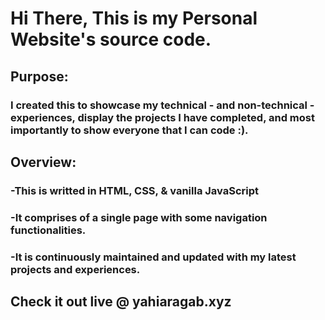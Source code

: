 # Hi There, This is my Personal Website's source code. 

## Purpose: 
### I created this to showcase my technical - and non-technical - experiences, display the projects I have completed, and most importantly to show everyone that I can code :).

## Overview: 
### -This is writted in HTML, CSS, & vanilla JavaScript
### -It comprises of a single page with some navigation functionalities. 
### -It is continuously maintained and updated with my latest projects and experiences. 

## Check it out live @ yahiaragab.xyz

